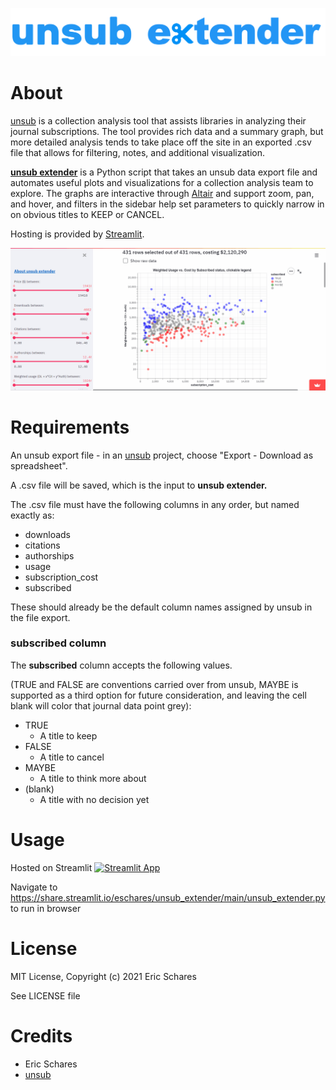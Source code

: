 ![unsub extender logo](https://github.com/eschares/unsub_extender/blob/main/unsub_extender2.png)

# About
[unsub](http://unsub.org) is a collection analysis tool that assists libraries in analyzing their journal subscriptions.
The tool provides rich data and a summary graph, but more detailed analysis tends to take place off the site in an exported .csv file that allows for filtering, notes, and additional visualization.

[**unsub extender**](https://github.com/eschares/unsub_extender) is a Python script that takes an unsub data export file and automates useful plots and visualizations for a collection analysis team to explore.
The graphs are interactive through [Altair](https://altair-viz.github.io/index.html) and support zoom, pan, and hover, and filters in the sidebar help set parameters to quickly narrow in on obvious titles to KEEP or CANCEL.

Hosting is provided by [Streamlit](https://streamlit.io/).

![unsub extender screenshot demo](https://github.com/eschares/unsub_extender/blob/main/demo.gif)

# Requirements
An unsub export file - in an [unsub](http://unsub.org) project, choose "Export - Download as spreadsheet".

A .csv file will be saved, which is the input to **unsub extender.**

The .csv file must have the following columns in any order, but named exactly as:
* downloads
* citations
* authorships
* usage
* subscription_cost
* subscribed

These should already be the default column names assigned by unsub in the file export.

### subscribed column
The **subscribed** column accepts the following values.

(TRUE and FALSE are conventions carried over from unsub, MAYBE is supported as a third option for future consideration, and leaving the cell blank will color that journal data point grey):
* TRUE
  * A title to keep
* FALSE
  * A title to cancel
* MAYBE
  * A title to think more about
* (blank)
  * A title with no decision yet

# Usage
Hosted on Streamlit
[![Streamlit App](https://static.streamlit.io/badges/streamlit_badge_black_white.svg)](https://share.streamlit.io/eschares/unsub_extender/main/unsub_extender.py/)

Navigate to https://share.streamlit.io/eschares/unsub_extender/main/unsub_extender.py to run in browser

# License
MIT License, Copyright (c) 2021 Eric Schares

See LICENSE file

# Credits
* Eric Schares
* [unsub](http://unsub.org)
